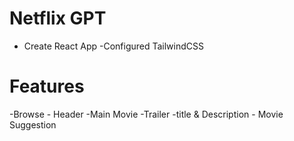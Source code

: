 # Netflix GPT
- Create React App
-Configured TailwindCSS

# Features
-Browse
    - Header
    -Main Movie
        -Trailer
        -title & Description
        - Movie Suggestion